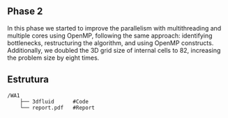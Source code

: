 ## Phase 2

In this phase we started to improve the parallelism with multithreading and multiple cores using OpenMP, following the same approach: identifying bottlenecks, restructuring the algorithm, and using OpenMP constructs. Additionally, we doubled the 3D grid size of internal cells to 82, increasing the problem size by eight times.

## Estrutura

```plaintext
/WA1
    ├── 3dfluid      #Code
    └── report.pdf   #Report
```
